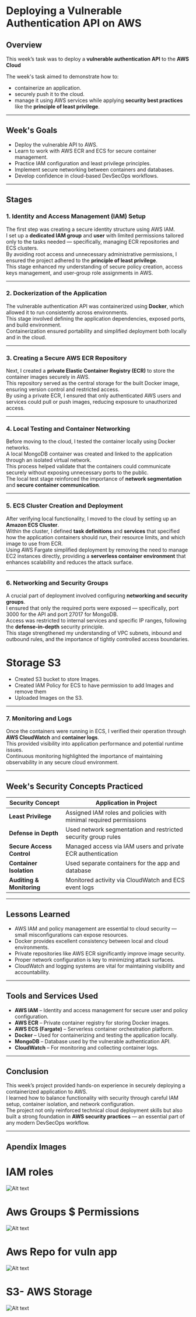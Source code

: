 # Deploying a Vulnerable Authentication API on AWS

## Overview
This week’s task was to deploy a **vulnerable authentication API** to the **AWS Cloud** 

The week's task aimed to demonstrate how to:
- containerize an application.
- securely push it to the cloud.
- manage it using AWS services while applying **security best practices** like the **principle of least privilege**.
 

---

## Week's Goals
- Deploy the vulnerable  API to AWS.
- Learn to work with AWS ECR and ECS for secure container management.
- Practice IAM configuration and least privilege principles.
- Implement secure networking between containers and databases.
- Develop confidence in cloud-based DevSecOps workflows.

---

## Stages

### **1. Identity and Access Management (IAM) Setup**
The first step was creating a secure identity structure using AWS IAM.  
I set up a **dedicated IAM group** and **user** with limited permissions tailored only to the tasks needed — specifically, managing ECR repositories and ECS clusters.  
By avoiding root access and unnecessary administrative permissions, 
I ensured the project adhered to the **principle of least privilege**.  
This stage enhanced my understanding of secure policy creation, access keys management, and user-group role assignments in AWS.

---

### **2. Dockerization of the Application**
The vulnerable authentication API was containerized using **Docker**, which allowed it to run consistently across environments.  
This stage involved defining the application dependencies, exposed ports, and build environment.  
Containerization ensured portability and simplified deployment both locally and in the cloud.  


---

### **3. Creating a Secure AWS ECR Repository**
Next, I created a **private Elastic Container Registry (ECR)** to store the container images securely in AWS.  
This repository served as the central storage for the built Docker image, ensuring version control and restricted access.  
By using a private ECR, I ensured that only authenticated AWS users and services could pull or push images, reducing exposure to unauthorized access.

---

### **4. Local Testing and Container Networking**
Before moving to the cloud, I tested the container locally using Docker networks.  
A local MongoDB container was created and linked to the application through an isolated virtual network.  
This process helped validate that the containers could communicate securely without exposing unnecessary ports to the public.  
The local test stage reinforced the importance of **network segmentation** and **secure container communication**.

---

### **5. ECS Cluster Creation and Deployment**
After verifying local functionality, I moved to the cloud by setting up an **Amazon ECS Cluster**.  
Within the cluster, I defined **task definitions** and **services** that specified how the application containers should run, their resource limits, and which image to use from ECR.  
Using AWS Fargate simplified deployment by removing the need to manage EC2 instances directly, providing a **serverless container environment** that enhances scalability and reduces the attack surface.

---

### **6. Networking and Security Groups**
A crucial part of deployment involved configuring **networking and security groups**.  
I ensured that only the required ports were exposed — specifically, port 3000 for the API and port 27017 for MongoDB.  
Access was restricted to internal services and specific IP ranges, following the **defense-in-depth** security principle.  
This stage strengthened my understanding of VPC subnets, inbound and outbound rules, and the importance of tightly controlled access boundaries.

# Storage S3

- Created S3 bucket to store Images.
- Created IAM Policy for ECS to have permission to add Images and remove them
- Uploaded Images on the S3.


---

### **7. Monitoring and Logs**
Once the containers were running in ECS, I verified their operation through **AWS CloudWatch** and **container logs**.  
This provided visibility into application performance and potential runtime issues.  
Continuous monitoring highlighted the importance of maintaining observability in any secure cloud environment.

---

## Week's Security Concepts Practiced
| Security Concept | Application in Project |
|------------------|------------------------|
| **Least Privilege** | Assigned IAM roles and policies with minimal required permissions |
| **Defense in Depth** | Used network segmentation and restricted security group rules |
| **Secure Access Control** | Managed access via IAM users and private ECR authentication |
| **Container Isolation** | Used separate containers for the app and database |
| **Auditing & Monitoring** | Monitored activity via CloudWatch and ECS event logs |

---

## Lessons Learned
- AWS IAM and policy management are essential to cloud security — small misconfigurations can expose resources.
- Docker provides excellent consistency between local and cloud environments.
- Private repositories like AWS ECR significantly improve image security.
- Proper network configuration is key to minimizing attack surfaces.
- CloudWatch and logging systems are vital for maintaining visibility and accountability.

---

##  Tools and Services Used
- **AWS IAM** – Identity and access management for secure user and policy configuration.  
- **AWS ECR** – Private container registry for storing Docker images.  
- **AWS ECS (Fargate)** – Serverless container orchestration platform.  
- **Docker** – Used for containerizing and testing the application locally.  
- **MongoDB** – Database used by the vulnerable authentication API.  
- **CloudWatch** – For monitoring and collecting container logs.

---

## Conclusion
This week’s project provided hands-on experience in securely deploying a containerized application to AWS.  
I learned how to balance functionality with security through careful IAM setup, container isolation, and network configuration.  
The project not only reinforced technical cloud deployment skills but also built a strong foundation in **AWS security practices** — an essential part of any modern DevSecOps workflow.

---

## **Apendix Images**

# IAM roles

![Alt text](/Images/aws1.png)


# Aws Groups $ Permissions 

![Alt text](/Images/aws5.png)

# Aws Repo for vuln app

![Alt text](/Images/aws15.2.png)

# S3- AWS Storage

![Alt text](/Images/aws1.png)



